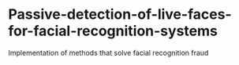 # Passive-detection-of-live-faces-for-facial-recognition-systems
Implementation of methods that solve facial recognition fraud
